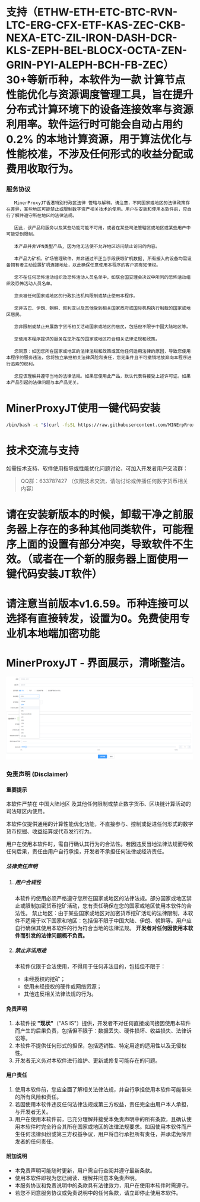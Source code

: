 # 支持（ETHW-ETH-ETC-BTC-RVN-LTC-ERG-CFX-ETF-KAS-ZEC-CKB-NEXA-ETC-ZIL-IRON-DASH-DCR-KLS-ZEPH-BEL-BLOCX-OCTA-ZEN-GRIN-PYI-ALEPH-BCH-FB-ZEC）30+等新币种，本软件为一款 计算节点性能优化与资源调度管理工具，旨在提升分布式计算环境下的设备连接效率与资源利用率。软件运行时可能会自动占用约 0.2% 的本地计算资源，用于算法优化与性能校准，不涉及任何形式的收益分配或费用收取行为。

###  **服务协议**

       MinerProxyJT香港特别行政区法律 管辖与解释。请注意，不同国家或地区的法律政策存在差异，某些地区可能禁止或限制数字资产相关技术的使用。用户在安装和使用本软件前，应自行了解并遵守所在地区的法律法规。
       
       因此，该产品和服务以及某些功能可能不可用，或者在某些司法管辖区或地区或某些用户中可能受到限制。

       本产品并非VPN类型产品, 因为他无法使不允许地区访问禁止访问的内容。

       本产品为矿机、矿场管理软件，并非通过不正当手段获取矿机数据, 所有接入的设备均需设备拥有者主动设置矿机连接地址，以此确保任意使用本程序的客户拥有知情权。

       您不在任何恐怖活动组织及恐怖活动人员名单中，如联合国安理会决议中所列的恐怖活动组织及恐怖活动人员名单。

       您未被任何国家或地区的行政执法机构限制或禁止使用本程序。

       您非古巴、伊朗、朝鲜、叙利亚以及其他受到相关国家政府或国际机构执行制裁的国家或地区居民。

       您非限制或禁止开展数字货币相关活动国家或地区的居民，包括但不限于中国大陆地区等。

       您使用本程序提供的服务在您所在的国家或地区符合相关法律法规和政策。

       您同意：如因您所在国家或地区的法律法规和政策或其他任何适用法律的原因，导致您使用本程序的服务违法，您将独立承担相关法律风险和责任，您无条件且不可撤销地放弃向本程序进行追索的权利。

       您应该理解并遵守当地的法律法规。如果您使用此产品，默认代表将接受上述许可证。如果本产品引起的法律问题与本产品无关。

# MinerProxyJT使用一键代码安装
```bash
/bin/bash -c "$(curl -fsSL https://raw.githubusercontent.com/MINErpRroxY/MinerProxyJT/main/install.sh)"
```

# 技术交流与支持
如需技术支持、软件使用指导或性能优化问题讨论，可加入开发者用户交流群：
> QQ群：633787427 （仅限技术交流，请勿讨论或传播任何数字货币相关内容）

# 
# 请在安装新版本的时候，卸载干净之前服务器上存在的多种其他同类软件，可能程序上面的设置有部分冲突，导致软件不生效。（或者在一个新的服务器上面使用一键代码安装JT软件）

# 
# 请注意当前版本v1.6.59。币种连接可以选择有直接转发，设置为0。免费使用专业机本地端加密功能

# 

# MinerProxyJT - 界面展示，清晰整洁。

<p align="center">
    <img src="./JTminer.png" alt="Logo">
  </p>

### **免责声明 (Disclaimer)**

#### **重要提示**

本软件严禁在 中国大陆地区 及其他任何限制或禁止数字货币、区块链计算活动的司法辖区内使用。

本软件仅提供通用的计算性能优化功能，不直接参与、控制或促进任何形式的数字货币挖掘、收益结算或代币发行行为。

用户在使用本软件时，需自行确认其行为的合法性。若因违反当地法律法规而导致任何后果，责任由用户自行承担，开发者不承担任何法律或经济责任。

##### **法律责任声明**

1. ##### **用户合规性**

   本软件的使用必须严格遵守您所在国家或地区的法律法规。部分国家或地区禁止或限制加密货币挖矿活动，您有责任确保在您的国家或地区使用本软件的合法性。
   禁止地区：由于某些国家或地区对加密货币挖矿活动的法律限制，本软件不适用于以下国家和地区：包括但不限于中国大陆、伊朗、朝鲜等。用户应自行确保其使用本软件的行为符合当地的法律法规。
   **开发者对任何因使用本软件而引发的法律问题概不负责。**

3. ##### **禁止非法用途**

   本软件仅限于合法使用，不得用于任何非法目的，包括但不限于：

   - 未经授权的挖矿；
   - 使用未经授权的硬件或网络资源；
   - 其他违反相关法律法规的行为。

#### **免责声明**

1. 本软件按 **"现状"**（"AS IS"）提供，开发者不对任何直接或间接因使用本软件而产生的后果负责，包括但不限于：数据丢失、硬件损坏、收益损失、法律诉讼等。
2. 本软件不提供任何形式的担保，包括适销性、特定用途的适用性以及无侵权性。
3. 开发者无义务对本软件进行维护、更新或修复可能存在的问题。

#### **用户责任**

1. 使用本软件前，您应全面了解相关法律法规，并自行承担使用本软件可能带来的所有风险和责任。
2. 若因使用本软件违反任何法律法规或第三方权益，责任完全由用户本人承担，与开发者无关。
3. 用户在使用本软件前，已充分理解并接受本免责声明中的所有条款，且确认使用本软件时完全符合其所在国家或地区的法律法规要求。如因使用本软件而产生任何法律纠纷或第三方权益争议，用户将自行承担所有责任，并承诺免除开发者的任何责任。

#### **附加说明**

- 本免责声明可能随时更新，用户需自行查阅并遵守最新条款。
- 使用本软件即视为您已阅读、理解并同意本免责声明。
- 本服务协议和免责说明中的条款具有法律效力，用户在使用本软件时需遵守。
- 若您不同意服务协议或免责说明中的任何条款，请立即停止使用本软件。
